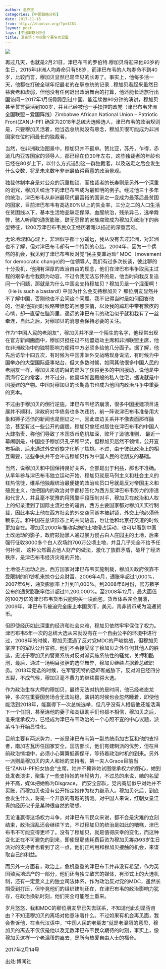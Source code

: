 ```yaml
---
author: 温克坚
categories: [中國戰略分析]
date: 2017-11-16
from: http://zhanlve.org/?p=3261
layout: post
tags: [中國戰略分析]
title: 温克坚：写给那个著名老混蛋
---
```


<div id="entry">
<div class="at-above-post addthis_tool" data-url="http://zhanlve.org/?p=3261">
</div>
<p>
<img class="aligncenter" src="http://bowenpress.com/wp-content/uploads/2017/02/507901804493959110-300x180.jpg"/>
</p>
<p>
</p>
<p>
<span style="font-size: 12pt;">
   再过几天，也就是2月21日，津巴布韦的罗伯特.穆加贝将迎来他93岁的生日，2015年非洲人均寿命只有58岁，而津巴布韦的人均寿命不到40岁，比较而言，穆加贝显然已是罕见的长寿了。事实上，他每多活一天，他都在打破全球年纪最老的在职总统的记录…穆加贝看起来虽然日益衰老和虚弱，但他没有任何退出政治舞台的打算，他还能长途旅行出国访问－2017年1月份刚刚到过中国，能连续做90分钟的演讲，穆加贝甚至誓言要活到100岁，并且已经被他一手操控的政党（津巴布韦非洲全国联盟－爱国阵线）Zimbabwe African National Union – Patriotic Front(ZANU–PF) 确定为2018年总统大选候选人，津巴布韦的政治规则是，只要穆加贝活着，他当选总统就没有悬念，穆加贝很可能成为非洲国家在位时间最长的独裁者。
  </span>
</p>
<p>
<span style="font-size: 12pt;">
   当然，在非洲政治图景中，穆加贝并不孤单。赞比亚，苏丹，乍得，赤道几内亚等国家的领导人，都已经在位30年左右，这些独裁者的年龄也已经在80岁上下，以什么方式送别这一群独裁者，以及送走之后会发生什么变数，将是未来数年非洲最值得留意的政治景观。
  </span>
</p>
<p>
<span style="font-size: 12pt;">
   独裁体制本身是对公众的沉重枷锁，而独裁者的长寿则是另外一个深重的诅咒，穆加贝统治下的津巴布韦成为最鲜明的例子。经过他三十多年的统治，津巴布韦从非洲最现代最富裕的国家之一变成为最落后最贫困的国家，目前津巴布韦有高达80%以上的失业率，三分之二的人口生活在贫困线以下，基本生活物品缺乏保障。血腥统治，残杀异己，选举舞弊，骇人听闻的通货膨胀，肆无忌惮的家族腐败成为穆加贝统治下的典型特征，1200万津巴布韦民众正经历着难以描述的深重苦难。
  </span>
</p>
<p>
<span style="font-size: 12pt;">
   无论地理和心理上，非洲似乎都十分遥远，我从没有去过非洲，对非洲也不了解，但对津巴布韦却有一个特别的心结。2004年，因为一个偶然的机会，我见到了津巴布韦反对党“民主变革运动” MDC（movement for democratic change)的一位领导人, 我们有过多次长谈，彼此聊的十分投机，他拥有深厚的政治自由的理念，他们在津巴布韦争取民主过程的艰辛也令我颇为动容，不过令我无法忘怀的是，他当时向我反复追问一个问题，那就是为什么中国会支持穆加贝？穆加贝是一个混蛋啊！（He is such a bastard!) 中国为什么会支持穆加贝？ 那位朋友显然并不了解中国，否则他也不会问这个问题。我不记得当时是如何回答他的，但是他提问时候略带愤怒的困惑表情，以及我的尴尬中带有歉疚的心情，却一直留在脑海里，遥远的津巴布韦的政治似乎就和我有了一丝牵连，自此之后，对穆加贝的消息会保持必要的关注。
  </span>
</p>
<p>
<span style="font-size: 12pt;">
   作为“中国人民的老朋友”，穆加贝并不是一个陌生的名字，他经常出现在官方新闻画面中，穆加贝担任过不结盟运动主席和非洲联盟主席，他在非洲政治中的独特影响力使得中方必须多给他几分面子。据了解，他先后访华十四五次，有时候为中国非洲外交战略现身说法，有时候为中国举办的大型国际盛事站台，但大多数时候，如同其他很多中国人民的老朋友一样，穆加贝来访的目的是为了获得更多的中国援助，说他是中南海行乞的常客，并不过分，他豪华如宫殿般的私人住宅，据说就是中国援建的产物。中国对穆加贝的长期背书也成为他国内政治斗争中重要的资本。
  </span>
</p>
<p>
<span style="font-size: 12pt;">
   不过由于穆加贝的倒行逆施，津巴布韦经济崩溃，很多中国援建项目进展并不顺利，津政府对华债务也多次违约，前一阵说津巴布韦准备用大象和狮子还债的新闻也是侧证之一，因此双边关系并不像表面那样融洽，甚至有过一些公开的龌蹉，穆加贝曾经对居住在津巴布韦的中国人大肆指责，称他们导致了本国货币危机加深，败坏了道德准则， 最近一幕闹剧是，中国授予穆加贝孔子和平奖，但穆加贝居然不领情，公开宣布拒绝，后来通过外交斡旋才化解了尴尬。不过，由于彼此政治上的相互需要，这些争执并不会冲击穆加贝作为中国人民的老朋友的基础。
  </span>
</p>
<p>
<span style="font-size: 12pt;">
   当然，说穆加贝和中国保持良好关系，全部是出于利益，那也不准确。从早年参与津巴布韦独立运动开始，穆加贝就是马列主义和社会主义的狂热信徒，维系他独裁统治最便捷的政治动员口号就是反对帝国主义和殖民主义，他把国内的政治对手都标签化为西方反津巴布韦势力的渗透和代言人，并且毫不犹豫的用残酷手段压制对手，穆加贝在政治和人权上的纪录遭到了国际主流社会的谴责，西方主要国家都对穆加贝实行制裁，因此事实上他在西方社会的外交空间基本被封锁，外交上他必须倚赖东方。和中国在意识形态上的共同语言，也让他和北京打交道的时候更加自在。穆加贝2000年推动实施的土地侵占运动，也可以看到中国土改运动的影子，政府鼓励黑人通过暴力侵占白人庄园主的土地，后来强行征收3000多个白人农场约700万公顷土地，并且几乎完全不给予任何补偿， 这种公然霸占他人财产的做法，激化了族群矛盾，破坏了经济秩序，是津巴布韦经济灾难的开始。
  </span>
</p>
<p>
<span style="font-size: 12pt;">
   土地侵占运动之后，西方国家对津巴布韦实施制裁，穆加贝政府依靠不受限制的印钞机来掠夺公众财富，2006年4月，通胀率超过1,000%，2007年6月，通货膨胀率上升到11,000%。到2008年6月份，官方数字公布的通货膨胀率估计超过11,200,000%。至2008年12月，最大面值的100万亿的津巴布韦货币只能购买一块面包，货币体系完全崩溃，2009年，津巴布韦被迫完全废止本国货币，美元，南非货币成为流通货币。
  </span>
</p>
<p>
<span style="font-size: 12pt;">
   但即使经历如此深重的经济和社会灾难，穆加贝依然牢牢保住了权力。津巴布韦5年一次的总统大选从来就没有在一个自由公平的环境中进行过，2008年的时候，穆加贝遭遇了反对党MDC的严峻挑战，但穆加贝掌控下的军队公开宣称，他们不会接受除了穆加贝之外任何其他人的胜选，忠诚于穆加贝的警察系统对反对派实施系统性的骚扰，关押和酷刑，最后，通过一场明目张胆的选举舞弊，穆加贝继续占据着总统职务。2013年竞选的时候，在军警宪特的恐吓和威胁下，反对派已经四分五裂，不成气候，穆加贝毫不费力的继续赢得大选。
  </span>
</p>
<p>
<span style="font-size: 12pt;">
   作为政治生存大师的穆加贝，最终无法对抗的是时间，他已经老态龙钟，多次在重要国务场合无法站稳，演讲的时候也会忽然睡着，即使他能活到2018年，能赢得下一次总统选举，但几乎没有人相信他还能活满下一个任期，甚至连他的妻子和高级助手们也都不相信，穆加贝之后，谁来继承权力，已经成为津巴布韦政治的一个心照不宣的中心议题，派系斗争开始显性化。
  </span>
</p>
<p>
<span style="font-size: 12pt;">
   目前主要有两派势力，一派是津巴布韦第一副总统南加古瓦和他的支持者，南加古瓦历任国家安全，国防部长，他们有建制派的优势，但在目前政治情境中，必须小心翼翼低调保守，等待着政治时机的到来。另外一派则是穆加贝的夫人和她的支持者，第一夫人Grace目前当任“ZANU-PF妇女协会”主席，她并不掩饰她试图继承权力的野心，她到处发表演讲，聚集了一些支持她的年轻势力，不过总的来说，她的名望并不高，媒体把她称为Disgrace， 而安全部队，党内高层似乎对她并不买账，而穆加贝也没有公开指定她作为权力继承人。穆加贝死后，到底会发生什么，将是一个开放的有趣的猜测。对中国人来说，红朝女皇江青的经历似乎是某种很自然的联想。
  </span>
</p>
<p>
<span style="font-size: 12pt;">
   无论谁赢得这场权力斗争，对津巴布韦民众来说，都不会是灾难的立刻结束，政治混乱还会继续下去，不过穆加贝的统治是如此的糟糕，津巴布韦不可能变得更坏了。没有了穆加贝，就是值得庆幸的变化，而这种变化正在不可避免的到来，即使是那些耗费巨资为穆加贝筹办93岁生日派对的支持者也看到了这一点，他们正利用和穆加贝接触的机会，来谋取自己的利益。
  </span>
</p>
<p>
<span style="font-size: 12pt;">
   而另外一方面看，政治上，危机重重的津巴布韦并非没有希望，作为英国殖民地遗产的一部分，他们还有独立敢言的媒体，有形式上的大选机制，还有一定意义上的独立司法体系，作为政治反对党的MDC，虽然长期受到打压，但毕竟他们的组织建制还在，在津巴布韦的政治影响力犹存，在政治换轨时刻，他们完全可能卷土重来。
  </span>
</p>
<p>
<span style="font-size: 12pt;">
   岁月悠悠，我和MDC的那位朋友早已失去联系，不知道他此刻是否自由？不知道穆加贝的离场对他意味着什么。不过如果有机会再见面，我会告诉他，在当代汉语中，“中国人民的老朋友”就是老混蛋的意思，穆加贝的离去不仅仅是他以及无数津巴布韦民众期待的时刻，事实上，像穆加贝这样一个老混蛋的离去，是所有热爱自由人士的福音。
  </span>
</p>
<p>
<span style="font-size: 12pt;">
</span>
<span style="font-size: 12pt;">
   2017年2月14号
  </span>
</p>
<p>
</p>
<p>
<span style="font-size: 12pt;">
   出处:博闻社
  </span>
</p>
<!-- AddThis Advanced Settings above via filter on the_content -->
<!-- AddThis Advanced Settings below via filter on the_content -->
<!-- AddThis Advanced Settings generic via filter on the_content -->
<!-- AddThis Share Buttons above via filter on the_content -->
<!-- AddThis Share Buttons below via filter on the_content -->
<div class="at-below-post addthis_tool" data-url="http://zhanlve.org/?p=3261">
</div>
<!-- AddThis Share Buttons generic via filter on the_content -->
</div>
